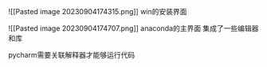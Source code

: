 ![[Pasted image 20230904174315.png]]
win的安装界面

![[Pasted image 20230904174707.png]]
anaconda的主界面
集成了一些编辑器和库

pycharm需要关联解释器才能够运行代码
